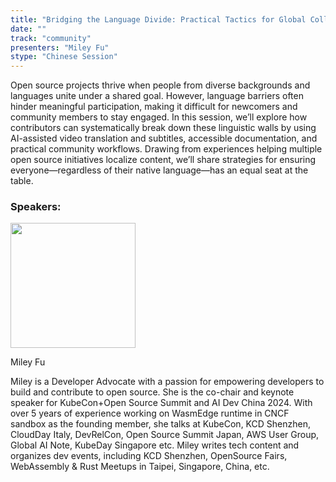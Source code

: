 ```yaml
---
title: "Bridging the Language Divide: Practical Tactics for Global Collaboration in Open Source"
date: ""
track: "community"
presenters: "Miley Fu"
stype: "Chinese Session"
---
```


Open source projects thrive when people from diverse backgrounds and languages unite under a shared goal. However, language barriers often hinder meaningful participation, making it difficult for newcomers and community members to stay engaged. In this session, we’ll explore how contributors can systematically break down these linguistic walls by using AI-assisted video translation and subtitles, accessible documentation, and practical community workflows. Drawing from experiences helping multiple open source initiatives localize content, we’ll share strategies for ensuring everyone—regardless of their native language—has an equal seat at the table.

### Speakers:


<img src="https://sessionize.com/image/89e3-400o400o1-aEenhyjXuvVhxsBLwPP3Br.jpg" width="200" /><br/>

Miley Fu

Miley is a Developer Advocate with a passion for empowering developers to build and contribute to open source. She is the co-chair and keynote speaker for KubeCon+Open Source Summit and AI Dev China 2024. With over 5 years of experience working on WasmEdge runtime in CNCF sandbox as the founding member, she talks at KubeCon, KCD Shenzhen, CloudDay Italy, DevRelCon, Open Source Summit Japan, AWS User Group, Global AI Note, KubeDay Singapore etc. Miley writes tech content and organizes dev events, including KCD Shenzhen, OpenSource Fairs, WebAssembly & Rust Meetups in Taipei, Singapore, China, etc.

